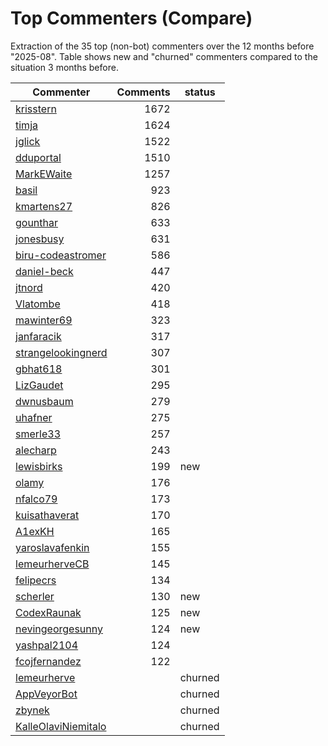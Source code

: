 # Top Commenters (Compare)

Extraction of the 35 top (non-bot) commenters 
over the 12 months before "2025-08".
Table shows new and "churned" commenters compared 
to the situation 3 months before.


| Commenter           | Comments | status  |
| ------------------- | -------: | ------- |
| [krisstern](commentersPlot/krisstern.png) |     1672 |         |
| [timja](commentersPlot/timja.png) |     1624 |         |
| [jglick](commentersPlot/jglick.png) |     1522 |         |
| [dduportal](commentersPlot/dduportal.png) |     1510 |         |
| [MarkEWaite](commentersPlot/MarkEWaite.png) |     1257 |         |
| [basil](commentersPlot/basil.png) |      923 |         |
| [kmartens27](commentersPlot/kmartens27.png) |      826 |         |
| [gounthar](commentersPlot/gounthar.png) |      633 |         |
| [jonesbusy](commentersPlot/jonesbusy.png) |      631 |         |
| [biru-codeastromer](commentersPlot/biru-codeastromer.png) |      586 |         |
| [daniel-beck](commentersPlot/daniel-beck.png) |      447 |         |
| [jtnord](commentersPlot/jtnord.png) |      420 |         |
| [Vlatombe](commentersPlot/Vlatombe.png) |      418 |         |
| [mawinter69](commentersPlot/mawinter69.png) |      323 |         |
| [janfaracik](commentersPlot/janfaracik.png) |      317 |         |
| [strangelookingnerd](commentersPlot/strangelookingnerd.png) |      307 |         |
| [gbhat618](commentersPlot/gbhat618.png) |      301 |         |
| [LizGaudet](commentersPlot/LizGaudet.png) |      295 |         |
| [dwnusbaum](commentersPlot/dwnusbaum.png) |      279 |         |
| [uhafner](commentersPlot/uhafner.png) |      275 |         |
| [smerle33](commentersPlot/smerle33.png) |      257 |         |
| [alecharp](commentersPlot/alecharp.png) |      243 |         |
| [lewisbirks](commentersPlot/lewisbirks.png) |      199 | new     |
| [olamy](commentersPlot/olamy.png) |      176 |         |
| [nfalco79](commentersPlot/nfalco79.png) |      173 |         |
| [kuisathaverat](commentersPlot/kuisathaverat.png) |      170 |         |
| [A1exKH](commentersPlot/A1exKH.png) |      165 |         |
| [yaroslavafenkin](commentersPlot/yaroslavafenkin.png) |      155 |         |
| [lemeurherveCB](commentersPlot/lemeurherveCB.png) |      145 |         |
| [felipecrs](commentersPlot/felipecrs.png) |      134 |         |
| [scherler](commentersPlot/scherler.png) |      130 | new     |
| [CodexRaunak](commentersPlot/CodexRaunak.png) |      125 | new     |
| [nevingeorgesunny](commentersPlot/nevingeorgesunny.png) |      124 | new     |
| [yashpal2104](commentersPlot/yashpal2104.png) |      124 |         |
| [fcojfernandez](commentersPlot/fcojfernandez.png) |      122 |         |
| [lemeurherve](commentersPlot/lemeurherve.png) |          | churned |
| [AppVeyorBot](commentersPlot/AppVeyorBot.png) |          | churned |
| [zbynek](commentersPlot/zbynek.png) |          | churned |
| [KalleOlaviNiemitalo](commentersPlot/KalleOlaviNiemitalo.png) |          | churned |
